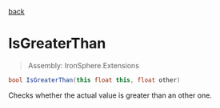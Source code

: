 ﻿

[back](/IronSphere.Extensions/types/FloatExtension)

# IsGreaterThan

> Assembly: IronSphere.Extensions

```csharp
bool IsGreaterThan(this float this, float other)
```

Checks whether the actual value is greater than an other one.

 